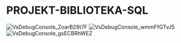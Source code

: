 # PROJEKT-BIBLIOTEKA-SQL

![VsDebugConsole_ZoarB29t7F](https://user-images.githubusercontent.com/65609128/105609917-be190180-5dac-11eb-94a1-b13ce7d8c5e5.png)
![VsDebugConsole_wmmFfGTvJ5](https://user-images.githubusercontent.com/65609128/105609918-be190180-5dac-11eb-97b5-1a3a610fcd09.png)
![VsDebugConsole_gsECBRhWEZ](https://user-images.githubusercontent.com/65609128/105609919-beb19800-5dac-11eb-8f01-2f52a8e96d03.png)
